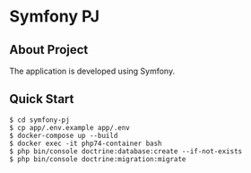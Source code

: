 # Symfony PJ

## About Project
The application is developed using Symfony.


## Quick Start
```shell
$ cd symfony-pj
$ cp app/.env.example app/.env
$ docker-compose up --build
$ docker exec -it php74-container bash
$ php bin/console doctrine:database:create --if-not-exists 
$ php bin/console doctrine:migration:migrate
```